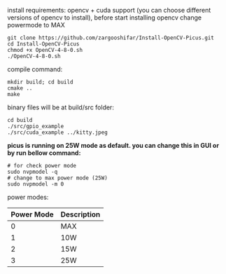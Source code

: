 install requirements:
opencv + cuda support (you can choose different versions of opencv to install), before start installing opencv change powermode to MAX
```
git clone https://github.com/zargooshifar/Install-OpenCV-Picus.git
cd Install-OpenCV-Picus
chmod +x OpenCV-4-8-0.sh
./OpenCV-4-8-0.sh
```

compile command:
```
mkdir build; cd build
cmake ..
make
```

binary files will be at build/src folder:
```
cd build
./src/gpio_example
./src/cuda_example ../kitty.jpeg
```



**picus is running on 25W mode as default. you can change this in GUI or by run bellow command:**
```
# for check power mode
sudo nvpmodel -q
# change to max power mode (25W)
sudo nvpmodel -m 0
```

power modes:

| Power Mode | Description |
|------------|-------------|
| 0          | MAX         |
| 1          | 10W         |
| 2          | 15W         |
| 3          | 25W         |
